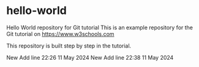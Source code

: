 # hello-world
Hello World repository for Git tutorial
This is an example repository for the Git tutorial on https://www.w3schools.com

This repository is built step by step in the tutorial.

New Add line 22:26 11 May 2024
New Add line 22:38 11 May 2024
